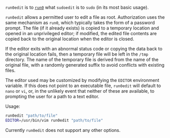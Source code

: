 `run0edit` is to
[`run0`](https://www.freedesktop.org/software/systemd/man/257/run0.html) what
`sudoedit` is to `sudo` (in its most basic usage).

`run0edit` allows a permitted user to edit a file as root. Authorization uses
the same mechanism as `run0`, which typically takes the form of a password
prompt. The file (if it already exists) is copied to a temporary location and
opened in an unprivileged editor; if modified, the edited file contents are
copied back to the original location when the editor is closed.

If the editor exits with an abnormal status code or copying the data back to the
original location fails, then a temporary file will be left in the `/tmp`
directory. The name of the temporary file is derived from the name of the
original file, with a randomly generated suffix to avoid conflicts with existing
files.

The editor used may be customized by modifying the `EDITOR` environment
variable. If this does not point to an executable file, `run0edit` will default
to `nano` or `vi`, or, in the unlikely event that neither of these are
available, to prompting the user for a path to a text editor.

Usage:

```sh
run0edit "path/to/file"
EDITOR=/usr/bin/vim run0edit "path/to/file"
```

Currently `run0edit` does not support any other options.
